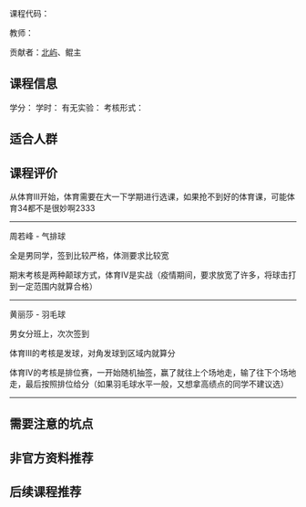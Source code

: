 课程代码：

教师：

贡献者：[北屿](https://github.com/beiyuouo/)、鲲主

## 课程信息

学分：
学时：
有无实验：
考核形式：

## 适合人群


## 课程评价

从体育III开始，体育需要在大一下学期进行选课，如果抢不到好的体育课，可能体育34都不是很妙啊2333

---

周若峰 - 气排球

全是男同学，签到比较严格，体测要求比较宽

期末考核是两种颠球方式，体育IV是实战（疫情期间，要求放宽了许多，将球击打到一定范围内就算合格）

---

黄丽莎 - 羽毛球

男女分班上，次次签到

体育III的考核是发球，对角发球到区域内就算分

体育IV的考核是排位赛，一开始随机抽签，赢了就往上个场地走，输了往下个场地走，最后按照排位给分（如果羽毛球水平一般，又想拿高绩点的同学不建议选）

---

## 需要注意的坑点


## 非官方资料推荐


## 后续课程推荐

